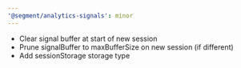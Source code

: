 ```yaml
---
'@segment/analytics-signals': minor
---
```


* Clear signal buffer at start of new session
* Prune signalBuffer to maxBufferSize on new session (if different)
* Add sessionStorage storage type
